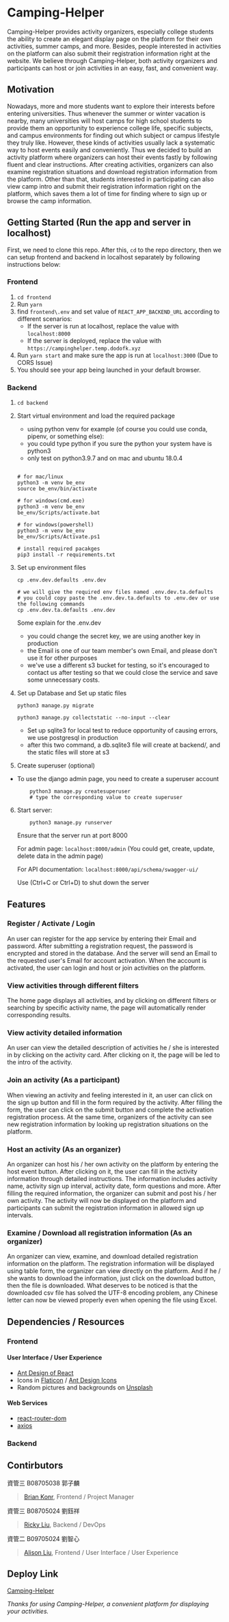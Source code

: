# Camping-Helper
Camping-Helper provides activity organizers, especially college students the ability to create an elegant display page on the platform for their own activities, summer camps, and more. Besides, people interested in activities on the platform can also submit their registration information right at the website. We believe through Camping-Helper, both activity organizers and participants can host or join activities in an easy, fast, and convenient way.

## Motivation
Nowadays, more and more students want to explore their interests before entering universities. Thus whenever the summer or winter vacation is nearby, many universities will host camps for high school students to provide them an opportunity to experience college life, specific subjects, and campus environments for finding out which subject or campus lifestyle they truly like. However, these kinds of activities usually lack a systematic way to host events easily and conveniently. Thus we decided to build an activity platform where organizers can host their events fastly by following fluent and clear instructions. After creating activities, organizers can also examine registration situations and download registration information from the platform. Other than that, students interested in participating can also view camp intro and submit their registration information right on the platform, which saves them a lot of time for finding where to sign up or browse the camp information.

## Getting Started (Run the app and server in localhost)
First, we need to clone this repo. After this, `cd` to the repo directory, then we can setup frontend and backend in localhost separately by following instructions below:
### Frontend
1. `cd frontend`
2. Run `yarn`
3. find `frontend\.env` and set value of `REACT_APP_BACKEND_URL` according to different scenarios:
    - If the server is run at localhost, replace the value with `localhost:8000`
    - If the server is deployed, replace the value with `https://campinghelper.temp.dodofk.xyz`
4. Run `yarn start` and make sure the app is run at `localhost:3000` (Due to CORS Issue)
5. You should see your app being launched in your default browser.

### Backend
1. `cd backend`
2. Start virtual environment and load the required package
    - using python venv for example (of course you could use conda, pipenv, or something else):
    - you could type python if you sure the python your system have is python3
    - only test on python3.9.7 and on mac and ubuntu 18.0.4
    ```

    # for mac/linux
    python3 -m venv be_env
    source be_env/bin/activate

    # for windows(cmd.exe)
    python3 -m venv be_env
    be_env/Scripts/activate.bat

    # for windows(powershell)
    python3 -m venv be_env
    be_env/Scripts/Activate.ps1

    # install required pacakges
    pip3 install -r requirements.txt
    ```
3. Set up environment files

    ```console
    cp .env.dev.defaults .env.dev

    # we will give the required env files named .env.dev.ta.defaults
    # you could copy paste the .env.dev.ta.defaults to .env.dev or use the following commands
    cp .env.dev.ta.defaults .env.dev
    ```

    Some explain for the .env.dev
    - you could change the secret key, we are using another key in production
    - the Email is one of our team member's own Email, and please don't use it for other purposes
    - we've use a different s3 bucket for testing, so it's encouraged to contact us after testing so that we could close the service and save some unnecessary costs.

4. Set up Database and Set up static files
    ```console
    python3 manage.py migrate

    python3 manage.py collectstatic --no-input --clear
    ```
    - Set up sqlite3 for local test to reduce opportunity of causing errors, we use postgresql in production
    - after this two command, a db.sqlite3 file will create at backend/, and the static files will store at s3

5. Create superuser (optional)
- To use the django admin page, you need to create a superuser account
    ``` console
        python3 manage.py createsuperuser
        # type the corresponding value to create superuser
    ```
6. Start server:
    ``` console
        python3 manage.py runserver
    ```
    Ensure that the server run at port 8000
    
    For admin page: `localhost:8000/admin` (You could get, create, update, delete data in the admin page)

    For API documentation: `localhost:8000/api/schema/swagger-ui/`

    Use (Ctrl+C or Ctrl+D) to shut down the server


## Features

### Register / Activate / Login
An user can register for the app service by entering their Email and password. After submitting a registration request, the password is encrypted and stored in the database. And the server will send an Email to the requested user's Email for account activation. When the account is activated, the user can login and host or join activities on the platform.

### View activities through different filters
The home page displays all activities, and by clicking on different filters or searching by specific activity name, the page will automatically render corresponding results.

### View activity detailed information
An user can view the detailed description of activities he / she is interested in by clicking on the activity card. After clicking on it, the page will be led to the intro of the activity.

### Join an activity (As a participant)
When viewing an activity and feeling interested in it, an user can click on the sign up button and fill in the form required by the activity. After filling the form, the user can click on the submit button and complete the activation registration process. At the same time, organizers of the activity can see new registration information by looking up registration situations on the platform.

### Host an activity (As an organizer)
An organizer can host his / her own activity on the platform by entering the host event button. After clicking on it, the user can fill in the activity information through detailed instructions. The information includes activity name, activity sign up interval, activity date, form questions and more. After filling the required information, the organizer can submit and post his / her own activity. The activity will now be displayed on the platform and participants can submit the registration information in allowed sign up intervals.

### Examine / Download all registration information (As an organizer)
An organizer can view, examine, and download detailed registration information on the platform. The registration information will be displayed using table form, the organizer can view directly on the platform. And if he / she wants to download the information, just click on the download button, then the file is downloaded. What deserves to be noticed is that the downloaded csv file has solved the UTF-8 encoding problem, any Chinese letter can now be viewed properly even when opening the file using Excel.

###

## Dependencies / Resources

### Frontend

#### User Interface / User Experience
* [Ant Design of React](https://ant.design/docs/react/introduce)
* Icons in [Flaticon](https://www.flaticon.com/) / [Ant Design Icons](https://ant.design/docs/spec/icon)
* Random pictures and backgrounds on [Unsplash](https://unsplash.com/) 
#### Web Services
* [react-router-dom](https://v5.reactrouter.com/web/guides/quick-start)
* [axios](https://axios-http.com/docs/intro)


### Backend


## Contirbutors

資管三 B08705038 郭子麟 
> [Brian Konr](https://github.com/Brian-Konr), Frontend / Project Manager

資管三 B08705024 劉鈺祥
> [Ricky Liu](https://github.com/dodofk), Backend / DevOps

資管二 B09705024 劉智心
> [Alison Liu](https://github.com/Cyalisonliu), Frontend / User Interface / User Experience

## Deploy Link
[Camping-Helper](https://campinghelper.dodofk.xyz/)

*Thanks for using Camping-Helper, a convenient platform for displaying your activities.*


